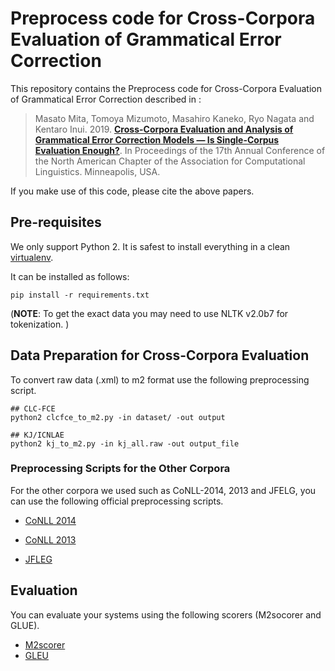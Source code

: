 # Preprocess code for Cross-Corpora Evaluation of Grammatical Error Correction
This repository contains the Preprocess code for Cross-Corpora Evaluation of Grammatical Error Correction described in :

> Masato Mita, Tomoya Mizumoto, Masahiro Kaneko, Ryo Nagata and Kentaro Inui. 2019. [**Cross-Corpora Evaluation and Analysis of Grammatical Error Correction Models — Is Single-Corpus Evaluation Enough?**](https://www.aclweb.org/anthology/N19-1132.pdf). In Proceedings of the 17th Annual Conference of the North American Chapter of the Association for Computational Linguistics. Minneapolis, USA.


If you make use of this code, please cite the above papers.



## Pre-requisites

We only support Python 2. It is safest to install everything in a clean [virtualenv](https://docs.python-guide.org/dev/virtualenvs/#lower-level-virtualenv).

It can be installed  as follows:  
```
pip install -r requirements.txt
```
 (**NOTE**: To get the exact data you may need to use  NLTK v2.0b7 for tokenization. )


## Data Preparation for Cross-Corpora Evaluation
To convert raw data (.xml) to m2 format use the following preprocessing script. 

```
## CLC-FCE
python2 clcfce_to_m2.py -in dataset/ -out output

## KJ/ICNLAE
python2 kj_to_m2.py -in kj_all.raw -out output_file
```


### Preprocessing Scripts for the Other Corpora
For the other corpora we used such as CoNLL-2014, 2013 and JFELG, you can use the following official preprocessing scripts.

* [CoNLL 2014](http://www.comp.nus.edu.sg/~nlp/conll14st.html)

* [CoNLL 2013](http://www.comp.nus.edu.sg/~nlp/conll13st.html)

* [JFLEG](https://github.com/keisks/jfleg)

## Evaluation 

You can evaluate your systems using the following scorers (M2socorer and GLUE).

* [M2scorer](https://github.com/nusnlp/m2scorer)
* [GLEU](https://github.com/cnap/gec-ranking)
